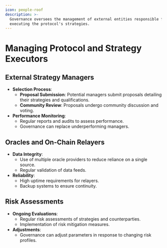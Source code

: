 ```yaml
---
icon: people-roof
description: >-
  Governance oversees the management of external entities responsible for
  executing the protocol's strategies.
---
```


# Managing Protocol and Strategy Executors

## External Strategy Managers

* **Selection Process**:
  * **Proposal Submission**: Potential managers submit proposals detailing their strategies and qualifications.
  * **Community Review**: Proposals undergo community discussion and voting.
* **Performance Monitoring**:
  * Regular reports and audits to assess performance.
  * Governance can replace underperforming managers.

## Oracles and On-Chain Relayers

* **Data Integrity**:
  * Use of multiple oracle providers to reduce reliance on a single source.
  * Regular validation of data feeds.
* **Reliability**:
  * High uptime requirements for relayers.
  * Backup systems to ensure continuity.

## Risk Assessments

* **Ongoing Evaluations**:
  * Regular risk assessments of strategies and counterparties.
  * Implementation of risk mitigation measures.
* **Adjustments**:
  * Governance can adjust parameters in response to changing risk profiles.
